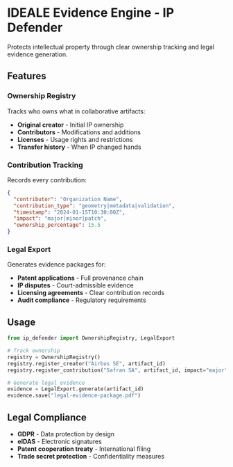 # IDEALE Evidence Engine - IP Defender

Protects intellectual property through clear ownership tracking and legal evidence generation.

## Features

### Ownership Registry
Tracks who owns what in collaborative artifacts:

- **Original creator** - Initial IP ownership
- **Contributors** - Modifications and additions
- **Licenses** - Usage rights and restrictions
- **Transfer history** - When IP changed hands

### Contribution Tracking
Records every contribution:

```json
{
  "contributor": "Organization Name",
  "contribution_type": "geometry|metadata|validation",
  "timestamp": "2024-01-15T10:30:00Z",
  "impact": "major|minor|patch",
  "ownership_percentage": 15.5
}
```

### Legal Export
Generates evidence packages for:

- **Patent applications** - Full provenance chain
- **IP disputes** - Court-admissible evidence
- **Licensing agreements** - Clear contribution records
- **Audit compliance** - Regulatory requirements

## Usage

```python
from ip_defender import OwnershipRegistry, LegalExport

# Track ownership
registry = OwnershipRegistry()
registry.register_creator("Airbus SE", artifact_id)
registry.register_contribution("Safran SA", artifact_id, impact="major")

# Generate legal evidence
evidence = LegalExport.generate(artifact_id)
evidence.save("legal-evidence-package.pdf")
```

## Legal Compliance

- **GDPR** - Data protection by design
- **eIDAS** - Electronic signatures
- **Patent cooperation treaty** - International filing
- **Trade secret protection** - Confidentiality measures
